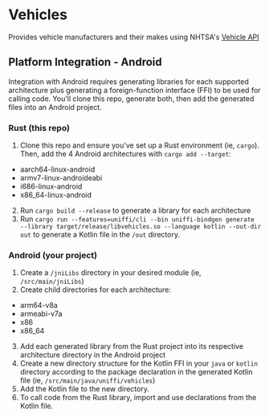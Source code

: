 # Vehicles

Provides vehicle manufacturers and their makes using NHTSA's [Vehicle API](https://vpic.nhtsa.dot.gov/api/)

## Platform Integration - Android

Integration with Android requires generating libraries for each supported architecture plus generating a foreign-function interface (FFI) to be used for calling code.
You'll clone this repo, generate both, then add the generated files into an Android project.

### Rust (this repo)

1. Clone this repo and ensure you've set up a Rust environment (ie, `cargo`). Then, add the 4 Android architectures with `cargo add --target`:

- aarch64-linux-android
- armv7-linux-androideabi
- i686-linux-android
- x86_64-linux-android

2. Run `cargo build --release` to generate a library for each architecture
3. Run `cargo run --features=uniffi/cli --bin uniffi-bindgen generate --library target/release/libvehicles.so --language kotlin --out-dir out` to generate a Kotlin file in the `/out` directory.

### Android (your project)

1. Create a `/jniLibs` directory in your desired module (ie, `/src/main/jniLibs`)
2. Create child directories for each architecture:

- arm64-v8a
- armeabi-v7a
- x86
- x86_64

3. Add each generated library from the Rust project into its respective architecture directory in the Android project
4. Create a new directory structure for the Kotlin FFI in your `java` or `kotlin` directory according to the package declaration in the generated Kotlin file (ie, `/src/main/java/uniffi/vehicles`)
5. Add the Kotlin file to the new directory.
6. To call code from the Rust library, import and use declarations from the Kotlin file.
